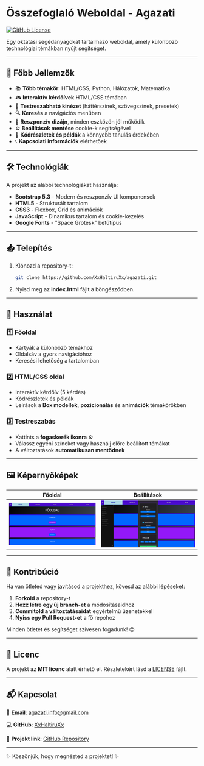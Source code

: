 # Összefoglaló Weboldal - Agazati

[![GitHub License](https://img.shields.io/github/license/XxHaltiruXx/agazati)](https://github.com/XxHaltiruXx/agazati/blob/main/LICENSE)

Egy oktatási segédanyagokat tartalmazó weboldal, amely különböző technológiai témákban nyújt segítséget.

---

## 📌 Főbb Jellemzők

- 📚 **Több témakör**: HTML/CSS, Python, Hálózatok, Matematika
- 🎮 **Interaktív kérdőívek** HTML/CSS témában
- 🎨 **Testreszabható kinézet** (háttérszínek, szövegszínek, presetek)
- 🔍 **Keresés** a navigációs menüben
- 📱 **Reszponzív dizájn**, minden eszközön jól működik
- ⚙️ **Beállítások mentése** cookie-k segítségével
- 📖 **Kódrészletek és példák** a könnyebb tanulás érdekében
- 📞 **Kapcsolati információk** elérhetőek

---

## 🛠 Technológiák

A projekt az alábbi technológiákat használja:

- **Bootstrap 5.3** - Modern és reszponzív UI komponensek
- **HTML5** - Strukturált tartalom
- **CSS3** - Flexbox, Grid és animációk
- **JavaScript** - Dinamikus tartalom és cookie-kezelés
- **Google Fonts** - "Space Grotesk" betűtípus

---

## 📥 Telepítés

1. Klónozd a repository-t:
   ```bash
   git clone https://github.com/XxHaltiruXx/agazati.git
   ```
2. Nyisd meg az **index.html** fájlt a böngésződben.

---

## 🚀 Használat

### 1️⃣ **Főoldal**
- Kártyák a különböző témákhoz
- Oldalsáv a gyors navigációhoz
- Keresési lehetőség a tartalomban

### 2️⃣ **HTML/CSS oldal**
- Interaktív kérdőív (5 kérdés)
- Kódrészletek és példák
- Leírások a **Box modellek**, **pozicionálás** és **animációk** témakörökben

### 3️⃣ **Testreszabás**
- Kattints a **fogaskerék ikonra** ⚙️
- Válassz egyéni színeket vagy használj előre beállított témákat
- A változtatások **automatikusan mentődnek**

---

## 🖼 Képernyőképek

| **Főoldal** | **Beállítások** |
|------------|----------------|
| ![Főoldal](assets/images/main.png) | ![Beállítások](assets/images/settings.png) |


---

## 🤝 Kontribúció

Ha van ötleted vagy javításod a projekthez, kövesd az alábbi lépéseket:

1. **Forkold** a repository-t
2. **Hozz létre egy új branch-et** a módosításaidhoz
3. **Commitold a változtatásaidat** egyértelmű üzenetekkel
4. **Nyiss egy Pull Request-et** a fő repohoz

Minden ötletet és segítséget szívesen fogadunk! 😊

---

## 📜 Licenc

A projekt az **MIT licenc** alatt érhető el. Részletekért lásd a [LICENSE](https://github.com/XxHaltiruXx/agazati/blob/main/LICENSE) fájlt.

---

## 📬 Kapcsolat

📧 **Email**: [agazati.info@gmail.com](mailto:agazati.info@gmail.com)

💻 **GitHub**: [XxHaltiruXx](https://github.com/XxHaltiruXx)

🔗 **Projekt link**: [GitHub Repository](https://github.com/XxHaltiruXx/agazati)

---

✨ Köszönjük, hogy megnézted a projektet! ✨

